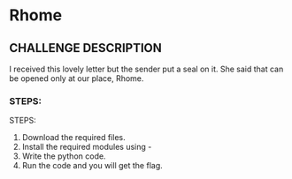 # Rhome

## CHALLENGE DESCRIPTION
I received this lovely letter but the sender put a seal on it. She said that can be opened only at our place, Rhome.

### STEPS:
STEPS:
1. Download the required files.
2. Install the required modules using -
3. Write the python code.
4. Run the code and you will get the flag.
